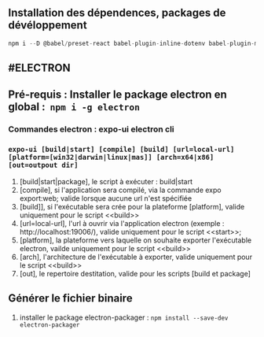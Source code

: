 ## Installation des dépendences, packages de dévéloppement

```javascript
npm i --D @babel/preset-react babel-plugin-inline-dotenv babel-plugin-module-resolver babel-plugin-transform-inline-environment-variables @expo/metro-config @expo/webpack-config
```

## **#ELECTRON**

## Pré-requis : Installer le package electron en global :  `npm i -g electron`

### **Commandes electron : expo-ui electron cli**

### `expo-ui [build|start] [compile] [build] [url=local-url] [platform=[win32|darwin|linux|mas]] [arch=x64|x86] [out=outpout dir]`

1.  \[build|start|package\], le script à exécuter : build|start
2.  \[compile\], si l'application sera compilé, via la commande expo export:web; valide lorsque aucune url n'est spécifiée
3.  \[build\]\], si l'exécutable sera crée pour la plateforme \[platform\], valide uniquement pour le script \<\<build>>
4.  \[url=local-url\], l'url à ouvrir via l'application electron (exemple : http://localhost:19006/), valide uniquement pour le script \<\<start>>;
5.  \[platform\], la plateforme vers laquelle on souhaite exporter l'exécutable electron, vailde uniquement pour le script \<\<build>>
6.  \[arch\], l'architecture de l'exécutable à exporter, valide uniquement pour le script \<\<build>>
7.  \[out\], le repertoire destitation, valide pour les scripts \[build et package\]

## **Générer le fichier binaire**

1.  installer le package electron-packager : `npm install --save-dev electron-packager`
